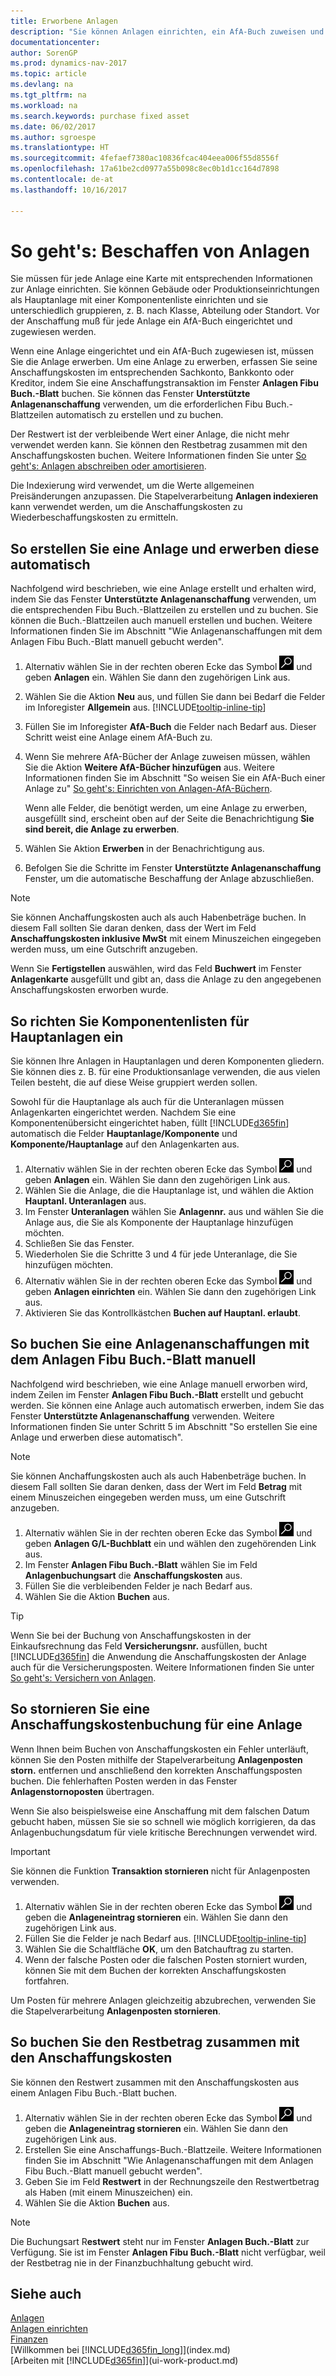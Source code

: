 ```yaml
---
title: Erworbene Anlagen
description: "Sie können Anlagen einrichten, ein AfA-Buch zuweisen und Anlagen-Anschaffungskosten aufzeichnen."
documentationcenter: 
author: SorenGP
ms.prod: dynamics-nav-2017
ms.topic: article
ms.devlang: na
ms.tgt_pltfrm: na
ms.workload: na
ms.search.keywords: purchase fixed asset
ms.date: 06/02/2017
ms.author: sgroespe
ms.translationtype: HT
ms.sourcegitcommit: 4fefaef7380ac10836fcac404eea006f55d8556f
ms.openlocfilehash: 17a61be2cd0977a55b098c8ec0b1d1cc164d7898
ms.contentlocale: de-at
ms.lasthandoff: 10/16/2017

---
```

# <a name="how-to-acquire-fixed-assets"></a>So geht's: Beschaffen von Anlagen
Sie müssen für jede Anlage eine Karte mit entsprechenden Informationen zur Anlage einrichten. Sie können Gebäude oder Produktionseinrichtungen als Hauptanlage mit einer Komponentenliste einrichten und sie unterschiedlich gruppieren, z. B. nach Klasse, Abteilung oder Standort. Vor der Anschaffung muß für jede Anlage ein AfA-Buch eingerichtet und zugewiesen werden.

Wenn eine Anlage eingerichtet und ein AfA-Buch zugewiesen ist, müssen Sie die Anlage erwerben. Um eine Anlage zu erwerben, erfassen Sie seine Anschaffungskosten im entsprechenden Sachkonto, Bankkonto oder Kreditor, indem Sie eine Anschaffungstransaktion im Fenster **Anlagen Fibu Buch.-Blatt** buchen. Sie können das Fenster **Unterstützte Anlagenanschaffung** verwenden, um die erforderlichen Fibu Buch.-Blattzeilen automatisch zu erstellen und zu buchen.

Der Restwert ist der verbleibende Wert einer Anlage, die nicht mehr verwendet werden kann. Sie können den Restbetrag zusammen mit den Anschaffungskosten buchen. Weitere Informationen finden Sie unter [So geht's: Anlagen abschreiben oder amortisieren](fa-how-depreciate-amortize.md).

Die Indexierung wird verwendet, um die Werte allgemeinen Preisänderungen anzupassen. Die Stapelverarbeitung **Anlagen indexieren** kann verwendet werden, um die Anschaffungskosten zu Wiederbeschaffungskosten zu ermitteln.

## <a name="to-create-a-fixed-asset-and-acquire-it-automatically"></a>So erstellen Sie eine Anlage und erwerben diese automatisch
Nachfolgend wird beschrieben, wie eine Anlage erstellt und erhalten wird, indem Sie das Fenster **Unterstützte Anlagenanschaffung** verwenden, um die entsprechenden Fibu Buch.-Blattzeilen zu erstellen und zu buchen. Sie können die Buch.-Blattzeilen auch manuell erstellen und buchen. Weitere Informationen finden Sie im Abschnitt "Wie Anlagenanschaffungen mit dem Anlagen Fibu Buch.-Blatt manuell gebucht werden".

1. Alternativ wählen Sie in der rechten oberen Ecke das Symbol ![Nach Seite oder Bericht suchen](media/ui-search/search_small.png "Nach Seite oder Bericht suchen") und geben **Anlagen** ein. Wählen Sie dann den zugehörigen Link aus.  
2. Wählen Sie die Aktion **Neu** aus, und füllen Sie dann bei Bedarf die Felder im Inforegister **Allgemein** aus. [!INCLUDE[tooltip-inline-tip](includes/tooltip-inline-tip_md.md)]
3. Füllen Sie im Inforegister **AfA-Buch** die Felder nach Bedarf aus. Dieser Schritt weist eine Anlage einem AfA-Buch zu.  
4. Wenn Sie mehrere AfA-Bücher der Anlage zuweisen müssen, wählen Sie die Aktion **Weitere AfA-Bücher hinzufügen** aus. Weitere Informationen finden Sie im Abschnitt "So weisen Sie ein AfA-Buch einer Anlage zu" [So geht's: Einrichten von Anlagen-AfA-Büchern](fa-how-setup-depreciation.md).

    Wenn alle Felder, die benötigt werden, um eine Anlage zu erwerben, ausgefüllt sind, erscheint oben auf der Seite die Benachrichtigung **Sie sind bereit, die Anlage zu erwerben**.
5. Wählen Sie Aktion **Erwerben** in der Benachrichtigung aus.
6. Befolgen Sie die Schritte im Fenster **Unterstützte Anlagenanschaffung** Fenster, um die automatische Beschaffung der Anlage abzuschließen.

> [!NOTE]  
>   Sie können Anchaffungskosten auch als auch Habenbeträge buchen. In diesem Fall sollten Sie daran denken, dass der Wert im Feld **Anschaffungskosten inklusive MwSt** mit einem Minuszeichen eingegeben werden muss, um eine Gutschrift anzugeben.

Wenn Sie **Fertigstellen** auswählen, wird das Feld **Buchwert** im Fenster **Anlagenkarte** ausgefüllt und gibt an, dass die Anlage zu den angegebenen Anschaffungskosten erworben wurde.  

## <a name="to-set-up-a-component-list-for-a-main-asset"></a>So richten Sie Komponentenlisten für Hauptanlagen ein
Sie können Ihre Anlagen in Hauptanlagen und deren Komponenten gliedern. Sie können dies z. B. für eine Produktionsanlage verwenden, die aus vielen Teilen besteht, die auf diese Weise gruppiert werden sollen.  

Sowohl für die Hauptanlage als auch für die Unteranlagen müssen Anlagenkarten eingerichtet werden. Nachdem Sie eine Komponentenübersicht eingerichtet haben, füllt [!INCLUDE[d365fin](includes/d365fin_md.md)] automatisch die Felder **Hauptanlage/Komponente** und **Komponente/Hauptanlage** auf den Anlagenkarten aus.

1. Alternativ wählen Sie in der rechten oberen Ecke das Symbol ![Nach Seite oder Bericht suchen](media/ui-search/search_small.png "Nach Seite oder Bericht suchen") und geben **Anlagen** ein. Wählen Sie dann den zugehörigen Link aus.
2. Wählen Sie die Anlage, die die Hauptanlage ist, und wählen die Aktion **Hauptanl. Unteranlagen** aus.
3. Im Fenster **Unteranlagen** wählen Sie **Anlagennr.** aus und wählen Sie die Anlage aus, die Sie als Komponente der Hauptanlage hinzufügen möchten.
4. Schließen Sie das Fenster.
5. Wiederholen Sie die Schritte 3 und 4 für jede Unteranlage, die Sie hinzufügen möchten.
6. Alternativ wählen Sie in der rechten oberen Ecke das Symbol ![Nach Seite oder Bericht suchen](media/ui-search/search_small.png "Nach Seite oder Bericht suchen") und geben **Anlagen einrichten** ein. Wählen Sie dann den zugehörigen Link aus.
7. Aktivieren Sie das Kontrollkästchen **Buchen auf Hauptanl. erlaubt**.

## <a name="to-post-a-fixed-asset-acquisition-manually-with-the-fixed-asset-gl-journal"></a>So buchen Sie eine Anlagenanschaffungen mit dem Anlagen Fibu Buch.-Blatt manuell
Nachfolgend wird beschrieben, wie eine Anlage manuell erworben wird, indem Zeilen im Fenster **Anlagen Fibu Buch.-Blatt** erstellt und gebucht werden. Sie können eine Anlage auch automatisch erwerben, indem Sie das Fenster **Unterstützte Anlagenanschaffung** verwenden. Weitere Informationen finden Sie unter Schritt 5 im Abschnitt "So erstellen Sie eine Anlage und erwerben diese automatisch".

> [!NOTE]  
>   Sie können Anchaffungskosten auch als auch Habenbeträge buchen. In diesem Fall sollten Sie daran denken, dass der Wert im Feld **Betrag** mit einem Minuszeichen eingegeben werden muss, um eine Gutschrift anzugeben.

1. Alternativ wählen Sie in der rechten oberen Ecke das Symbol ![Nach Seite oder Bericht suchen](media/ui-search/search_small.png "Nach Seite oder Bericht suchen") und geben **Anlagen G/L-Buchblatt** ein und wählen den zugehörenden Link aus.
2. Im Fenster **Anlagen Fibu Buch.-Blatt** wählen Sie im Feld **Anlagenbuchungsart** die **Anschaffungskosten** aus.
3. Füllen Sie die verbleibenden Felder je nach Bedarf aus.
4. Wählen Sie die Aktion **Buchen** aus.  

> [!TIP]  
>   Wenn Sie bei der Buchung von Anschaffungskosten in der Einkaufsrechnung das Feld **Versicherungsnr.** ausfüllen, bucht [!INCLUDE[d365fin](includes/d365fin_md.md)] die Anwendung die Anschaffungskosten der Anlage auch für die Versicherungsposten. Weitere Informationen finden Sie unter [So geht's: Versichern von Anlagen](fa-how-insure.md).

## <a name="to-cancel-an-acquisition-cost-posting-for-one-fixed-asset"></a>So stornieren Sie eine Anschaffungskostenbuchung für eine Anlage
Wenn Ihnen beim Buchen von Anschaffungskosten ein Fehler unterläuft, können Sie den Posten mithilfe der Stapelverarbeitung **Anlagenposten storn.** entfernen und anschließend den korrekten Anschaffungsposten buchen. Die fehlerhaften Posten werden in das Fenster **Anlagenstornoposten** übertragen.

Wenn Sie also beispielsweise eine Anschaffung mit dem falschen Datum gebucht haben, müssen Sie sie so schnell wie möglich korrigieren, da das Anlagenbuchungsdatum für viele kritische Berechnungen verwendet wird.

> [!IMPORTANT]  
>   Sie können die Funktion **Transaktion stornieren** nicht für Anlagenposten verwenden.

1. Alternativ wählen Sie in der rechten oberen Ecke das Symbol ![Nach Seite oder Bericht suchen](media/ui-search/search_small.png "Nach Seite oder Bericht suchen") und geben die **Anlageneintrag stornieren** ein. Wählen Sie dann den zugehörigen Link aus.
2. Füllen Sie die Felder je nach Bedarf aus. [!INCLUDE[tooltip-inline-tip](includes/tooltip-inline-tip_md.md)]
3. Wählen Sie die Schaltfläche **OK**, um den Batchauftrag zu starten.
4. Wenn der falsche Posten oder die falschen Posten storniert wurden, können Sie mit dem Buchen der korrekten Anschaffungskosten fortfahren.

Um Posten für mehrere Anlagen gleichzeitig abzubrechen, verwenden Sie die Stapelverarbeitung **Anlagenposten stornieren**.

## <a name="to-post-the-salvage-value-together-with-the-acquisition-cost"></a>So buchen Sie den Restbetrag zusammen mit den Anschaffungskosten
Sie können den Restwert zusammen mit den Anschaffungskosten aus einem Anlagen Fibu Buch.-Blatt buchen.    

1. Alternativ wählen Sie in der rechten oberen Ecke das Symbol ![Nach Seite oder Bericht suchen](media/ui-search/search_small.png "Nach Seite oder Bericht suchen") und geben die **Anlageneintrag stornieren** ein. Wählen Sie dann den zugehörigen Link aus.
2. Erstellen Sie eine Anschaffungs-Buch.-Blattzeile. Weitere Informationen finden Sie im Abschnitt "Wie Anlagenanschaffungen mit dem Anlagen Fibu Buch.-Blatt manuell gebucht werden".
3. Geben Sie im Feld **Restwert** in der Rechnungszeile den Restwertbetrag als Haben (mit einem Minuszeichen) ein.
4. Wählen Sie die Aktion **Buchen** aus.

> [!NOTE]  
>   Die Buchungsart R**estwert** steht nur im Fenster **Anlagen Buch.-Blatt** zur Verfügung. Sie ist im Fenster **Anlagen Fibu Buch.-Blatt** nicht verfügbar, weil der Restbetrag nie in der Finanzbuchhaltung gebucht wird.

## <a name="see-also"></a>Siehe auch
[Anlagen](fa-manage.md)  
[Anlagen einrichten](fa-setup.md)  
[Finanzen](finance.md)  
[Willkommen bei [!INCLUDE[d365fin_long](includes/d365fin_long_md.md)]](index.md)  
[Arbeiten mit [!INCLUDE[d365fin](includes/d365fin_md.md)]](ui-work-product.md)

